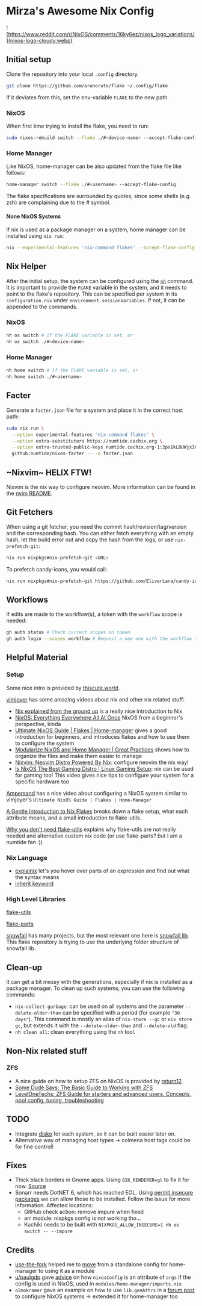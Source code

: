 # Mirza's Awesome Nix Config

<!-- ![https://www.reddit.com/r/NixOS/comments/16ky6ez/nixos_logo_variations/](https://preview.redd.it/nixos-logo-variations-v0-yr95r3otvsob1.png?width=1024&format=png&auto=webp&s=d0a14a613101103a31844ab60a711128286468a2) -->

![https://www.reddit.com/r/NixOS/comments/16ky6ez/nixos_logo_variations/](nixos-logo-cloudy.webp)

## Initial setup

Clone the repository into your local `.config` directory.

```sh
git clone https://github.com/arunoruto/flake ~/.config/flake
```

If it deviates from this, set the env-variable `FLAKE` to the new path.

### NixOS

When first time trying to install the flake, you need to run:

```sh
sudo nixos-rebuild switch --flake ./#<device-name> --accept-flake-config
```

### Home Manager

Like NixOS, home-manager can be also updated from the flake file like follows:

```sh
home-manager switch --flake ./#<username> --accept-flake-config
```

The flake specifications are surrounded by quotes, since some shells (e.g. zsh) are complaining due to the # symbol.

#### None NixOS Systems

If nix is used as a package manager on a system, home manager can be installed using `nix run`:

```sh
nix --experimental-features 'nix-command flakes' --accept-flake-config run nixpkgs#home-manager -- switch --flake .#<username>
```

## Nix Helper

After the initial setup, the system can be configured using the [`nh`](https://github.com/viperML/nh) command.
It is important to provide the `FLAKE` variable in the system, and it needs to point to the flake's repository.
This can be specified per system in its `configuration.nix` under `environment.sessionVariables`.
If not, it can be appended to the commands.

### NixOS

```sh
nh os switch # if the FLAKE variable is set, or
nh os switch ./#<device-name>
```

### Home Manager

```sh
nh home switch # if the FLAKE variable is set, or
nh home switch ./#<username>
```

## Facter

Generate a `facter.json` file for a system and place it in the correct host path:

```sh
sudo nix run \
  --option experimental-features "nix-command flakes" \
  --option extra-substituters https://numtide.cachix.org \
  --option extra-trusted-public-keys numtide.cachix.org-1:2ps1kLBUWjxIneOy1Ik6cQjb41X0iXVXeHigGmycPPE= \
  github:numtide/nixos-facter -- -o facter.json
```

## ~Nixvim~ HELIX FTW!

Nixvim is the nix way to configure neovim.
More information can be found in the [nvim README](../modules/home-manager/server/shell/nvim/README.md).

## Git Fetchers

When using a git fetcher, you need the commit hash/revision/tag/version and the corresponding hash.
You can either fetch everything with an empty hash, let the build error out and copy the hash from the logs,
or use `nix-prefetch-git`:

```sh
nix run nixpkgs#nix-prefetch-git <URL>
```

To prefetch candy-icons, you would call:

```sh
nix run nixpkgs#nix-prefetch-git https://github.com/EliverLara/candy-icons
```

## Workflows

If edits are made to the workflow(s), a token with the `workflow` scope is needed:

```sh
gh auth status # Check current scopes in token
gh auth login --scopes workflow # Request a new one with the workflow scope
```

## Helpful Material

### Setup

Some nice intro is provided by [thiscute.world](https://nixos-and-flakes.thiscute.world/).

[vimjoyer](https://www.youtube.com/@vimjoyer) has some amazing videos about nix and other nix related stuff:

- [Nix explained from the ground up](https://www.youtube.com/watch?v=5D3nUU1OVx8)
  is a really nice introduction to Nix
- [NixOS: Everything Everywhere All At Once](https://www.youtube.com/watch?v=CwfKlX3rA6E)
  NixOS from a beginner's perspective, kinda
- [Ultimate NixOS Guide | Flakes | Home-manager](https://www.youtube.com/watch?v=a67Sv4Mbxmc)
  gives a good introduction for beginners, and introduces flakes and how to use them to configure the system
- [Modularize NixOS and Home Manager | Great Practices](https://www.youtube.com/watch?v=vYc6IzKvAJQ)
  shows how to organize the files and make them easier to manage
- [Nixvim: Neovim Distro Powered By Nix](https://www.youtube.com/watch?v=b641h63lqy0):
  configure neovim the nix way!
- [Is NixOS The Best Gaming Distro | Linux Gaming Setup](https://www.youtube.com/watch?v=qlfm3MEbqYA):
  nix can be used for gaming too! This video gives nice tips to configure your system for a specific hardware too

[Ampersand](https://www.youtube.com/watch?v=nLwbNhSxLd4)
has a nice video about configuring a NixOS system
similar to vimjoyer's `Ultimate NixOS Guide | Flakes | Home-Manager`

[A Gentle Introduction to Nix Flakes](https://ebzzry.com/en/flakes/) breaks down a flake setup, what each attribute means, and a small introduction to flake-utils.

[Why you don't need flake-utils](https://ayats.org/blog/no-flake-utils) explains why flake-utils are not really needed and alternative custom nix code (or use flake-parts? but I am a numtide fan :))

### Nix Language

- [explainix](https://zaynetro.com/explainix) let's you hover over parts of an expression
  and find out what the syntax means
- [inherit keyword](https://www.ersocon.net/articles/master-nix-inherit-keyword-in-5-minutes~c464b126-0d57-4971-9a87-2515f9aa8d19)

### High Level Libraries

[flake-utils](https://github.com/numtide/flake-utils)

[flake-parts](https://flake.parts/)

[snowfall](https://snowfall.org/) has many projects, but the most relevant one here is [snowfall lib](https://snowfall.org/guides/lib/quickstart/). This flake repository is trying to use the underlying folder structure of snowfall lib.

## Clean-up

It can get a bit messy with the generations, especially if nix is installed as a package manager.
To clean up such systems, you can use the following commands:

- `nix-collect-garbage`: can be used on all systems and the parameter `--delete-older-than`
  can be specified with a period (for example `"30 days"`).
  This command is mostly an alias of `nix-store --gc` or `nix store gc`,
  but extends it with the `--delete-older-than` and `--delete-old` flag.
- `nh clean all`: clean everything using the `nh` tool.

## Non-Nix related stuff

### ZFS

- A nice guide on how to setup ZFS on NixOS is provided by [return12](https://www.return12.net/zfs-on-nixos/).
- [Some Dude Says: The Basic Guide to Working with ZFS](https://somedudesays.com/2021/08/the-basic-guide-to-working-with-zfs/)
- [LevelOneTechs: ZFS Guide for starters and advanced users. Concepts, pool config, tuning, troubleshooting](https://forum.level1techs.com/t/zfs-guide-for-starters-and-advanced-users-concepts-pool-config-tuning-troubleshooting/196035)

## TODO

- Integrate [disko](https://github.com/nix-community/disko) for each system,
  so it can be built easier later on.
- Alternative way of managing host types -> colmena host tags could be for fine control!

## Fixes

- Thick black borders in Gnome apps. Using `GSK_RENDERER=gl` to fix it for now.
  [Source](https://gitlab.gnome.org/GNOME/gtk/-/issues/6890#note_2232593)
- Sonarr needs DotNET 6, which has reached EOL.
  Using [permit insecure packages](https://github.com/NixOS/nixpkgs/issues/360592#issuecomment-2513490613)
  we can allow those to be installed. Follow the issue for more information.
  Affected locations:
  - GitHub check action: remove impure when fixed
  - arr module: nixpkgs config is not working tho...
  - Kuchiki needs to be built with `NIXPKGS_ALLOW_INSECURE=1 nh os switch -- --impure`

## Credits

- [use-the-fork](https://github.com/use-the-fork) helped me to [move](https://www.reddit.com/r/NixOS/comments/1eely7a/access_homemanager_config_from_my_nixos_config/) from a standalone config for home-manager to using it as a module
- [u/paulgdp](https://www.reddit.com/user/paulgdp/) gave [advice](https://www.reddit.com/r/NixOS/comments/19c5een/comment/kiwxy8b/?utm_source=share&utm_medium=web3x&utm_name=web3xcss&utm_term=1&utm_content=share_button) on how `nixosConfig` is an attribute of `args` if the config is used in NixOS, used in `modules/home-manager/imports.nix`
- `olmokramer` gave an example on how to use `lib.genAttrs` in a [forum post](https://discourse.nixos.org/t/flakes-how-to-automatically-set-machine-hostname-to-nixosconfiguration-name/45217/2) to configure NixOS systems → extended it for home-manager too
